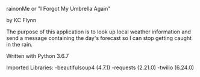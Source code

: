 rainonMe
or "I Forgot My Umbrella Again"

by KC Flynn

The purpose of this application is to look up local weather information and send a message containing the day's forecast so I can stop getting caught in the rain.


Written with Python 3.6.7

Imported Libraries:
-beautifulsoup4 (4.7.1)
-requests (2.21.0)
-twilio (6.24.0)